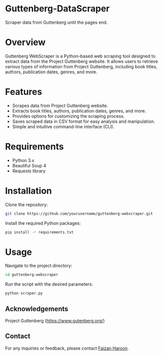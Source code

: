 # Guttenberg-DataScraper
Scraper data from Guttenberg until the pages end.


# Overview
Guttenberg WebScraper is a Python-based web scraping tool designed to extract data from the Project Guttenberg website. It allows users to retrieve various types of information from Project Guttenberg, including book titles, authors, publication dates, genres, and more.

# Features
- Scrapes data from Project Guttenberg website.
- Extracts book titles, authors, publication dates, genres, and more.
- Provides options for customizing the scraping process.
- Saves scraped data in CSV format for easy analysis and manipulation.
- Simple and intuitive command-line interface (CLI).


# Requirements
- Python 3.x
- Beautiful Soup 4
- Requests library

# Installation
Clone the repository:
```bash
git clone https://github.com/yourusername/guttenberg-webscraper.git
```
Install the required Python packages:
```bash
pip install -r requirements.txt
```

# Usage
Navigate to the project directory:
```bash
cd guttenberg-webscraper
```

Run the script with the desired parameters:
```bash
python scraper.py
```

## Acknowledgements
Project Guttenberg (https://www.gutenberg.org/)

## Contact
For any inquiries or feedback, please contact [Faizan Haroon](https://github.com/Pakheria).
